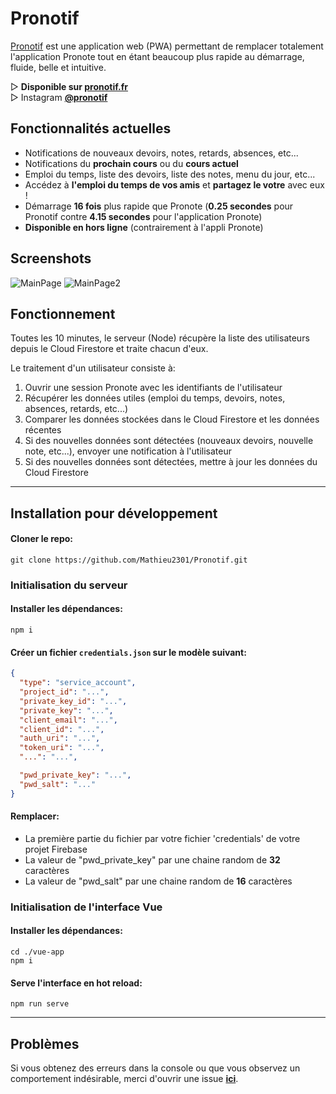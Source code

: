 # Pronotif

[Pronotif](https://pronotif.fr/) est une application web (PWA) permettant de remplacer totalement l'application Pronote tout en étant beaucoup plus rapide au démarrage, fluide, belle et intuitive.

▷ **Disponible sur [pronotif.fr](https://pronotif.fr/)**  
▷ Instagram [**@pronotif**](https://www.instagram.com/pronotif/)


## Fonctionnalités actuelles
  - Notifications de nouveaux devoirs, notes, retards, absences, etc...
  - Notifications du **prochain cours** ou du **cours actuel**
  - Emploi du temps, liste des devoirs, liste des notes, menu du jour, etc...
  - Accédez à **l'emploi du temps de vos amis** et **partagez le votre** avec eux !
  - Démarrage **16 fois** plus rapide que Pronote (**0.25 secondes** pour Pronotif contre **4.15 secondes** pour l'application Pronote)
  - **Disponible en hors ligne** (contrairement à l'appli Pronote)

## Screenshots

![MainPage](https://i.imgur.com/7IYuwXH.png)
![MainPage2](https://i.imgur.com/jxqyEdt.png)

## Fonctionnement

Toutes les 10 minutes, le serveur (Node) récupère la liste des utilisateurs depuis le Cloud Firestore et traite chacun d'eux.

Le traitement d'un utilisateur consiste à:
  1. Ouvrir une session Pronote avec les identifiants de l'utilisateur
  2. Récupérer les données utiles (emploi du temps, devoirs, notes, absences, retards, etc...)
  3. Comparer les données stockées dans le Cloud Firestore et les données récentes
  4. Si des nouvelles données sont détectées (nouveaux devoirs, nouvelle note, etc...), envoyer une notification à l'utilisateur
  5. Si des nouvelles données sont détectées, mettre à jour les données du Cloud Firestore

___
## Installation pour développement

#### Cloner le repo:
```
git clone https://github.com/Mathieu2301/Pronotif.git
```

### Initialisation du serveur

#### Installer les dépendances:
```
npm i
```

#### Créer un fichier `credentials.json` sur le modèle suivant:
```json
{
  "type": "service_account",
  "project_id": "...",
  "private_key_id": "...",
  "private_key": "...",
  "client_email": "...",
  "client_id": "...",
  "auth_uri": "...",
  "token_uri": "...",
  "...": "...",

  "pwd_private_key": "...",
  "pwd_salt": "..."
}
```

#### Remplacer:
- La première partie du fichier par votre fichier 'credentials' de votre projet Firebase
- La valeur de "pwd_private_key" par une chaine random de **32** caractères
- La valeur de "pwd_salt" par une chaine random de **16** caractères

### Initialisation de l'interface Vue

#### Installer les dépendances:
```
cd ./vue-app
npm i
```

#### Serve l'interface en hot reload:
```
npm run serve
```

___
## Problèmes

 Si vous obtenez des erreurs dans la console ou que vous observez un comportement indésirable, merci d'ouvrir une issue [**ici**](https://github.com/Mathieu2301/Pronotif/issues).
